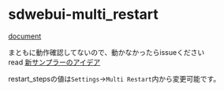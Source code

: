 ﻿# sdwebui-multi_restart
[document](https://note.com/br_d/n/n276380a05ecf?sub_rt=share_h)

まともに動作確認してないので、動かなかったらissueください  
read [新サンプラーのアイデア](https://note.com/br_d/n/n276380a05ecf?sub_rt=share_h)

restart_stepsの値は`Settings`→`Multi Restart`内から変更可能です。
